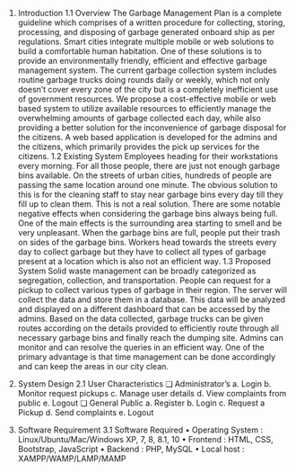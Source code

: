 1. Introduction
1.1 Overview
The Garbage Management Plan is a complete guideline which comprises of a written
procedure for collecting, storing, processing, and disposing of garbage generated onboard
ship as per regulations.
Smart cities integrate multiple mobile or web solutions to build a comfortable human
habitation. One of these solutions is to provide an environmentally friendly, efficient and
effective garbage management system.
The current garbage collection system includes routine garbage trucks doing rounds daily or
weekly, which not only doesn’t cover every zone of the city but is a completely inefficient
use of government resources.
We propose a cost-effective mobile or web based system to utilize available resources to
efficiently manage the overwhelming amounts of garbage collected each day, while also
providing a better solution for the inconvenience of garbage disposal for the citizens.
A web based application is developed for the admins and the citizens, which primarily
provides the pick up services for the citizens.
1.2 Existing System
Employees heading for their workstations every morning. For all those people, there are just
not enough garbage bins available. On the streets of urban cities, hundreds of people are
passing the same location around one minute.
The obvious solution to this is for the cleaning staff to stay near garbage bins every day till
they fill up to clean them. This is not a real solution.
There are some notable negative effects when considering the garbage bins always being
full. One of the main effects is the surrounding area starting to smell and be very unpleasant.
When the garbage bins are full, people put their trash on sides of the garbage bins.
Workers head towards the streets every day to collect garbage but they have to collect all
types of garbage present at a location which is also not an efficient way.
1.3 Proposed System
Solid waste management can be broadly categorized as segregation, collection, and
transportation.
People can request for a pickup to collect various types of garbage in their region.
The server will collect the data and store them in a database. This data will be analyzed and
displayed on a different dashboard that can be accessed by the admins.
Based on the data collected, garbage trucks can be given routes according on the details
provided to efficiently route through all necessary garbage bins and finally reach the
dumping site.
Admins can monitor and can resolve the queries in an efficient way.
One of the primary advantage is that time management can be done accordingly and can
keep the areas in our city clean.


2. System Design
2.1 User Characteristics
❑ Administrator’s
a. Login
b. Monitor request pickups
c. Manage user details
d. View complaints from public
e. Logout
❑ General Public
a. Register
b. Login
c. Request a Pickup
d. Send complaints
e. Logout


3. Software Requirement
3.1 Software Required
• Operating System : Linux/Ubuntu/Mac/Windows XP, 7, 8, 8.1, 10
• Frontend : HTML, CSS, Bootstrap, JavaScript
• Backend : PHP, MySQL
• Local host : XAMPP/WAMP/LAMP/MAMP

